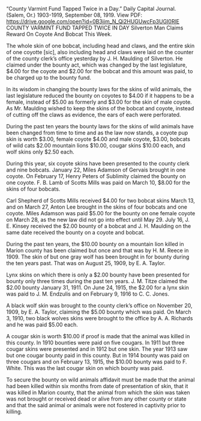 “County Varmint Fund Tapped Twice in a Day.” Daily Capital Journal. (Salem, Or.) 1903-1919, September 08, 1919.
View PDF: https://drive.google.com/open?id=0B3jjm_N_Qi2HUGUwcFp3UGI0RlE
COUNTY VARMINT FUND TAPPED TWICE IN DAY
Silverton Man Claims Reward On Coyote And Bobcat This Week.

The whole skin of one bobcat, including head and claws, and the entire skin of one coyotte [sic], also including head and claws were laid on the counter of the county clerk’s office yesterday by J. H. Maulding of Silverton. He claimed under the bounty act, which was changed by the last legislature, $4.00 for the coyote and $2.00 for the bobcat and this amount was paid, to be charged up to the bounty fund.

In its wisdom in changing the bounty laws for the skins of wild animals, the last legislature reduced the bounty on coyotes to $4.00 if it happens to be a female, instead of $5.00 as formerly and $3.00 for the skin of male coyote. As Mr. Maulding wished to keep the skins of the bobcat and coyote, instead of cutting off the claws as evidence, the ears of each were perforated.

During the past ten years the bounty laws for the skins of wild animals have been changed from time to time and as the law now stands, a coyote pup skin is worth $3.00, female coyote $4.00 and male coyote, $3.00, bobcats of wild cats $2.00 mountain lions $10.00, cougar skins $10.00 each, and wolf skins only $2.50 each.

During this year, six coyote skins have been presented to the county clerk and nine bobcats. January 22, Miles Adamson of Gervais brought in one coyote. On February 17, Henry Peters of Sublimity claimed the bounty on one coyote. F. B. Lamb of Scotts Mills was paid on March 10, $8.00 for the skins of four bobcats.

Carl Shepherd of Scotts Mills received $4.00 for two bobcat skins March 13, and on March 27, Anton Lee brought in the skins of four bobcats and one coyote. Miles Adamson was paid $5.00 for the bounty on one female coyote on March 28, as the new law did not go into effect until May 29. July 16, J. E. Kinsey received the $2.00 bounty of a bobcat and J. H. Maulding on the same date received the bounty on a coyote and bobcat.

During the past ten years, the $10.00 bounty on a mountain lion killed in Marion county has been claimed but once and that was by H. M. Reece in 1909. The skin of but one gray wolf has been brought in for bounty during the ten years past. That was on August 25, 1909, by E. A. Taylor.

Lynx skins on which there is only a $2.00 bounty have been presented for bounty only three times during the past ten years. J. M. Titze claimed the $2.00 bounty January 31, 1911. On June 24, 1915, the $2.00 for a lynx skin was paid to J. M. Endzulis and on February 9, 1916 to C. C. Jones.

A black wolf skin was brought to the county clerk’s office on November 20, 1909, by E. A. Taylor, claiming the $5.00 bounty which was paid. On March 3, 1910, two black wolves skins were brought to the office by A. A. Richards and he was paid $5.00 each.

A cougar skin is worth $10.00 if proof is made that the animal was killed in this county. In 1910 bounties were paid on five cougars. In 1911 but three cougar skins were presented and in 1912 but one skin. The year 1913 saw but one cougar bounty paid in this county. But in 1914 bounty was paid on three cougars and on February 13, 1915, the $10.00 bounty was paid to F. White. This was the last cougar skin on which bounty was paid.

To secure the bounty on wild animals affidavit must be made that the animal had been killed within six months from date of presentation of skin, that it was killed in Marion county, that the animal from which the skin was taken was not brought or received dead or alive from any other county or state and that the said animal or animals were not fostered in captivity prior to killing.
